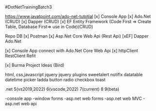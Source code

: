 #DotNetTrainingBatch3

https://www.javatpoint.com/ado-net-tutotial
[x] Console App
[x] Ado.Net (CRUD)
[x] Dapper (CRUD)
[x] EF Entity Framework (Code First => Create Table, Database First=> use in Code)(CRUD)

Repo DB
[x] Postman
[x] Asp.Net Core Web Api (Rest Api)
	[xEF]
	Dapper
	Ado.Net

[x] Console App connect with Ado.Net Core Web Api
	[x] httpClient
	RestClient
	Refit

[x] Burma Project Ideas (Bird)

html, css,javascript
jquery
jquery plugins
sweetalert
notiflx
datatable
datetime picker
ladda button
radio checkbox
toast

.net
5(vs2019,2022)
6(vscode,2022)
7(current)
8
9(beta)

-console app
-window forms
-asp.net web forms
-asp.net web MVC
-asp.net web api